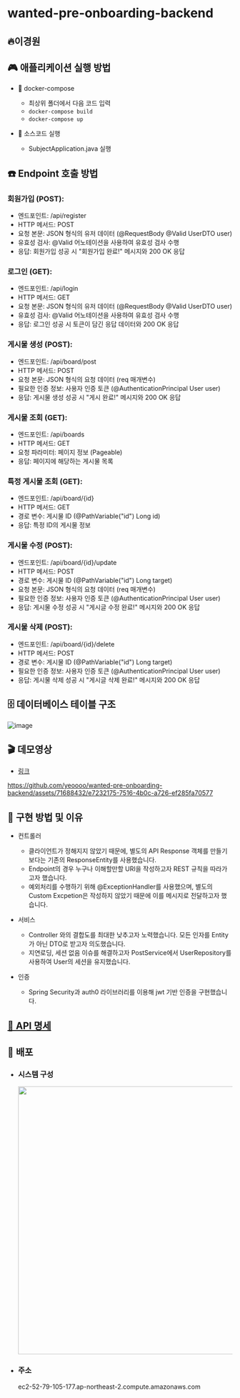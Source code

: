# wanted-pre-onboarding-backend
## 🔥이경원  

## 🎮 애플리케이션 실행 방법  

- 🐳 docker-compose  
  - 최상위 폴더에서 다음 코드 입력  
  - `docker-compose build`  
  - `docker-compose up`

  
- 🔧 소스코드 실행  
  - SubjectApplication.java 실행  

## ☎️ Endpoint 호출 방법  
### 회원가입 (POST):  
- 엔드포인트: /api/register
- HTTP 메서드: POST
- 요청 본문: JSON 형식의 유저 데이터 (@RequestBody @Valid UserDTO user)
- 유효성 검사: @Valid 어노테이션을 사용하여 유효성 검사 수행  
- 응답: 회원가입 성공 시 "회원가입 완료!" 메시지와 200 OK 응답
  
### 로그인 (GET):
- 엔드포인트: /api/login
- HTTP 메서드: GET
- 요청 본문: JSON 형식의 유저 데이터 (@RequestBody @Valid UserDTO user)
- 유효성 검사: @Valid 어노테이션을 사용하여 유효성 검사 수행
- 응답: 로그인 성공 시 토큰이 담긴 응답 데이터와 200 OK 응답  

### 게시물 생성 (POST):
- 엔드포인트: /api/board/post
- HTTP 메서드: POST
- 요청 본문: JSON 형식의 요청 데이터 (req 매개변수)
- 필요한 인증 정보: 사용자 인증 토큰 (@AuthenticationPrincipal User user)
- 응답: 게시물 생성 성공 시 "게시 완료!" 메시지와 200 OK 응답  

### 게시물 조회 (GET):
- 엔드포인트: /api/boards
- HTTP 메서드: GET
- 요청 파라미터: 페이지 정보 (Pageable)
- 응답: 페이지에 해당하는 게시물 목록  

### 특정 게시물 조회 (GET):
- 엔드포인트: /api/board/{id}
- HTTP 메서드: GET
- 경로 변수: 게시물 ID (@PathVariable("id") Long id)
- 응답: 특정 ID의 게시물 정보  

### 게시물 수정 (POST):
- 엔드포인트: /api/board/{id}/update
- HTTP 메서드: POST
- 경로 변수: 게시물 ID (@PathVariable("id") Long target)
- 요청 본문: JSON 형식의 요청 데이터 (req 매개변수)
- 필요한 인증 정보: 사용자 인증 토큰 (@AuthenticationPrincipal User user)
- 응답: 게시물 수정 성공 시 "게시글 수정 완료!" 메시지와 200 OK 응답  

### 게시물 삭제 (POST):
- 엔드포인트: /api/board/{id}/delete
- HTTP 메서드: POST
- 경로 변수: 게시물 ID (@PathVariable("id") Long target)
- 필요한 인증 정보: 사용자 인증 토큰 (@AuthenticationPrincipal User user)
- 응답: 게시물 삭제 성공 시 "게시글 삭제 완료!" 메시지와 200 OK 응답


## 🗄️ 데이터베이스 테이블 구조  
![image](https://github.com/yeoooo/wanted-pre-onboarding-backend/assets/71688432/ef98374b-03f9-478f-aa91-4a75c94f4832)  

## 🎬 데모영상  
- [링크](https://drive.google.com/file/d/1emmCzePGIhJY9k7-5f_G_67kSBg5wyhp/view?usp=sharing)


https://github.com/yeoooo/wanted-pre-onboarding-backend/assets/71688432/e7232175-7516-4b0c-a726-ef285fa70577



## 💭 구현 방법 및 이유  
- 컨트롤러
  - 클라이언트가 정해지지 않았기 때문에, 별도의 API Response 객체를 만들기 보다는 기존의 ResponseEntity를 사용했습니다.
  - Endpoint의 경우 누구나 이해할만할 URI을 작성하고자 REST 규칙을 따라가고자 했습니다.
  - 예외처리를 수행하기 위해 @ExceptionHandler를 사용했으며, 별도의 Custom Excpetion은 작성하지 않았기 때문에 이를 메시지로 전달하고자 했습니다.
    
- 서비스
  - Controller 와의 결합도를 최대한 낮추고자 노력했습니다. 모든 인자를 Entity가 아닌 DTO로 받고자 의도했습니다.
  - 지연로딩, 세션 없음 이슈를 해결하고자 PostService에서 UserRepository를 사용하여 User의 세션을 유지했습니다.
    
- 인증
  - Spring Security과 auth0 라이브러리를 이용해 jwt 기반 인증을 구현했습니다.
    

## [📄 API 명세](https://documenter.getpostman.com/view/21304389/2s9Xy3sBBP)  

## 💭 배포  
- ### 시스템 구성
  
  <img src = https://github.com/yeoooo/wanted-pre-onboarding-backend/assets/71688432/5a6e8906-939e-4756-821e-dccaef4f66b4 style = "height : 600px; width : 600px;" align = "center"/>
  

- ### 주소  
  ec2-52-79-105-177.ap-northeast-2.compute.amazonaws.com








